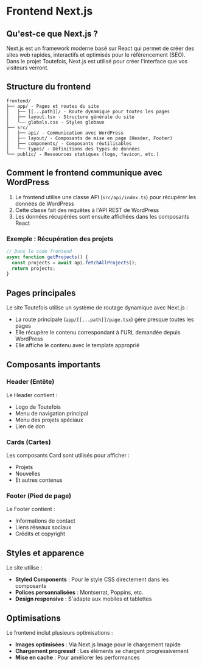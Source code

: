 # Frontend Next.js

## Qu'est-ce que Next.js ?

Next.js est un framework moderne basé sur React qui permet de créer des sites web rapides, interactifs et optimisés pour le référencement (SEO). Dans le projet Toutefois, Next.js est utilisé pour créer l'interface que vos visiteurs verront.

## Structure du frontend

```
frontend/
├── app/ - Pages et routes du site
│   ├── [[...path]]/ - Route dynamique pour toutes les pages
│   ├── layout.tsx - Structure générale du site
│   └── globals.css - Styles globaux
├── src/
│   ├── api/ - Communication avec WordPress
│   ├── layout/ - Composants de mise en page (Header, Footer)
│   ├── components/ - Composants réutilisables
│   └── types/ - Définitions des types de données
└── public/ - Ressources statiques (logo, favicon, etc.)
```

## Comment le frontend communique avec WordPress

1. Le frontend utilise une classe API (`src/api/index.ts`) pour récupérer les données de WordPress
2. Cette classe fait des requêtes à l'API REST de WordPress
3. Les données récupérées sont ensuite affichées dans les composants React

### Exemple : Récupération des projets

```typescript
// Dans le code frontend
async function getProjects() {
  const projects = await api.fetchAllProjects();
  return projects;
}
```

## Pages principales

Le site Toutefois utilise un système de routage dynamique avec Next.js :

- La route principale (`app/[[...path]]/page.tsx`) gère presque toutes les pages
- Elle récupère le contenu correspondant à l'URL demandée depuis WordPress
- Elle affiche le contenu avec le template approprié

## Composants importants

### Header (Entête)

Le Header contient :
- Logo de Toutefois
- Menu de navigation principal
- Menu des projets spéciaux
- Lien de don

### Cards (Cartes)

Les composants Card sont utilisés pour afficher :
- Projets
- Nouvelles
- Et autres contenus

### Footer (Pied de page)

Le Footer contient :
- Informations de contact
- Liens réseaux sociaux
- Crédits et copyright

## Styles et apparence

Le site utilise :
- **Styled Components** : Pour le style CSS directement dans les composants
- **Polices personnalisées** : Montserrat, Poppins, etc.
- **Design responsive** : S'adapte aux mobiles et tablettes

## Optimisations

Le frontend inclut plusieurs optimisations :

- **Images optimisées** : Via Next.js Image pour le chargement rapide
- **Chargement progressif** : Les éléments se chargent progressivement
- **Mise en cache** : Pour améliorer les performances
